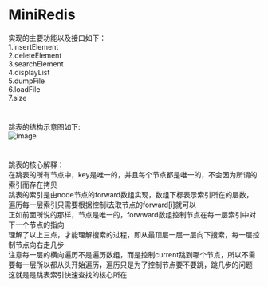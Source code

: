 # MiniRedis
实现的主要功能以及接口如下：<br>
1.insertElement <br>
2.deleteElement <br>
3.searchElement <br>
4.displayList <br>
5.dumpFile <br>
6.loadFile <br>
7.size <br>

#
跳表的结构示意图如下:<br>
![image](https://user-images.githubusercontent.com/73992103/196970400-c010a560-ac8e-4c8e-9448-2030f202bf2d.png)

#
跳表的核心解释：<br>
在跳表的所有节点中，key是唯一的，并且每个节点都是唯一的，不会因为所谓的索引而存在拷贝<br>
跳表的索引是由node节点的forward数组实现，数组下标表示索引所在的层数，遍历每一层索引只需要根据控制i去取节点的forward[i]就可以<br>
正如前面所说的那样，节点是唯一的，forwward数组控制节点在每一层索引中对下一个节点的指向<br>
理解了以上三点，才能理解搜索的过程，即从最顶层一层一层向下搜索，每一层控制节点向右走几步<br>
注意每一层的横向遍历不是遍历数组，而是控制current跳到哪个节点，所以不需要每一层所以都从头开始遍历，遍历只是为了控制节点要不要跳，跳几步的问题<br>
这就是是跳表索引快速查找的核心所在<br>
